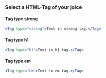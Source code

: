 ### Select a HTML-Tag of your joice

#### Tag type strong

```jsx
<Tag type="strong">Text in strong tag.</Tag>
```

#### Tag type h1

```jsx
<Tag type="h1">Text in h1 tag.</Tag>
```

#### Tag type em

```jsx
<Tag type="em">Text in em tag.</Tag>
```
